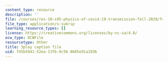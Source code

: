 ```yaml
---
content_type: resource
description: ''
file: /courses/res-10-s95-physics-of-covid-19-transmission-fall-2020/f45b594152ea13fb9c568665e91a1936_w6pWbzkTap4.srt
file_type: application/x-subrip
learning_resource_types: []
license: https://creativecommons.org/licenses/by-nc-sa/4.0/
ocw_type: OCWFile
resourcetype: Other
title: 3play caption file
uid: f45b5941-52ea-13fb-9c56-8665e91a1936
---
```

